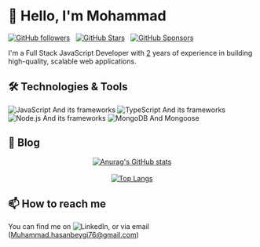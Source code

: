 # 👋 Hello, I'm Mohammad

[![GitHub followers](https://img.shields.io/github/followers/MmdBay?logo=GitHub&style=for-the-badge)](https://github.com/MmdBay) &nbsp; [![GitHub Stars](https://img.shields.io/github/stars/MmdBay?logo=github&style=for-the-badge)](https://github.com/MmdBay) &nbsp; [![GitHub Sponsors](https://img.shields.io/github/sponsors/MmdBay?color=BF4B8A&logo=githubsponsors&style=for-the-badge&label=Sponsor%20on%20Github)](https://github.com/sponsors/MmdBay)

I'm a Full Stack JavaScript Developer with [2] years of experience in building high-quality, scalable web applications. 

## 🛠️ Technologies & Tools

![JavaScript And its frameworks](https://img.shields.io/badge/-JavaScript-black?style=flat-square&logo=javascript)
![TypeScript And its frameworks](https://img.shields.io/badge/-TypeScript-black?style=flat-square&logo=typecript)
![Node.js And its frameworks](https://img.shields.io/badge/-Node.js-black?style=flat-square&logo=Node.js)
![MongoDB And Mongoose](https://img.shields.io/badge/-MongoDB-black?style=flat-square&logo=mongodb)
## 📝 Blog

<div align="center">
    <a href="#">
  <img src="https://github-readme-stats.vercel.app/api?username=mmdbay&hide=contribs,issues&show_icons=true&theme=radical" alt="Anurag's GitHub stats">
</div>

<br>
    
<div align="center">
  <a href="#">
    <img src="https://github-readme-stats.vercel.app/api/top-langs/?username=mmdbay&layout=donut&theme=radical" alt="Top Langs">
  </a>
</div>

## 📫 How to reach me

You can find me on ![LinkedIn][2.2], or via email (Muhammad.hasanbeygi76@gmail.com)

<!-- Icons -->

[2.2]: https://raw.githubusercontent.com/MartinHeinz/MartinHeinz/master/linkedin-3-16.png (LinkedIn icon without padding)

<!-- Links to your social media accounts -->

[2]: [https://www.linkedin.com/in/yourusername/](https://www.linkedin.com/in/mohammad-hasanbeygi/)
